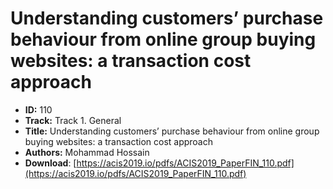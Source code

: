 # Understanding customers’ purchase behaviour from online group buying websites: a transaction cost approach

- **ID:** 110
- **Track:** Track 1. General
- **Title:** Understanding customers’ purchase behaviour from online group buying websites: a transaction cost approach
- **Authors:** Mohammad Hossain
- **Download**: [https://acis2019.io/pdfs/ACIS2019_PaperFIN_110.pdf](https://acis2019.io/pdfs/ACIS2019_PaperFIN_110.pdf)